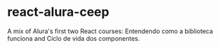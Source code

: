 # react-alura-ceep
A mix of Alura's first two React courses: Entendendo como a biblioteca funciona and Ciclo de vida dos componentes.
